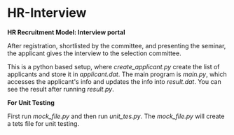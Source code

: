 # HR-Interview
**HR Recruitment Model: Interview portal**

After registration, shortlisted by the committee, and presenting the seminar, the applicant gives the interview to the selection committee.

This is a python based setup, where *create_applicant.py* create the list of applicants and store it in *applicant.dat*. The main program is *main.py*, which accesses the applicant's info and updates the info into *result.dat*.  You can see the result after running *result.py*.

**For Unit Testing**

First run *mock_file.py* and then run *unit_tes.py*. The *mock_file.py* will create a tets file for unit testing.

